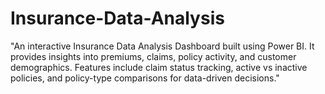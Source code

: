 # Insurance-Data-Analysis
"An interactive Insurance Data Analysis Dashboard built using Power BI. It provides insights into premiums, claims, policy activity, and customer demographics. Features include claim status tracking, active vs inactive policies, and policy-type comparisons for data-driven decisions."

